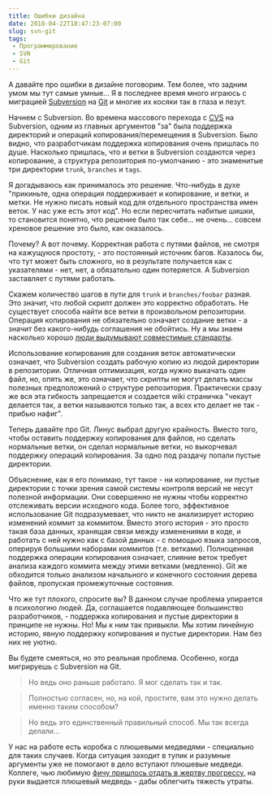```yaml
---
title: Ошибки дизайна
date: 2018-04-22T18:47:23-07:00
slug: svn-git
tags:
 - Программирование
 - SVN
 - Git
---
```


А давайте про ошибки в дизайне поговорим. Тем более, что задним умом мы тут
самые умные... Я в последнее время много играюсь с миграцией [Subversion][1] на
[Git][2] и многие их косяки так в глаза и лезут.

Начнем с Subversion. Во времена массового перехода с [CVS][3] на Subversion,
одним из главных аргументов "за" была поддержка директорий и операций
копирования/перемещения в Subversion. Было видно, что разработчикам поддержка
копирования очень пришлась по душе. Насколько пришлась, что и ветки в Subversion
создаются через копирование, а структура репозитория по-умолчанию - это
знаменитые три директории `trunk`, `branches` и `tags`.

Я догадываюсь как принималось это решение. Что-нибудь в духе "прикиньте,
одна операция поддерживает и копирование, и ветки, и метки. Не нужно писать
новый код для отдельного пространства имен веток. У нас уже есть этот код". Но
если пересчитать набитые шишки, то становится понятно, что решение было так
себе... не очень... совсем хреновое решение это было, как оказалось.

Почему? А вот почему. Корректная работа с путями файлов, не смотря на кажущуюся
простоту, - это постоянный источник багов. Казалось бы, что тут может быть
сложного, но в результате получается как с указателями - нет, нет, а обязательно
один потеряется. А Subversion заставляет с путями работать.

Скажем количество шагов в пути для `trunk` и `branches/foobar` разная. Это
значит, что любой скрипт должен это корректно обработать. Не существует способа
найти все ветки в произвольном репозитории. Операция копирования не обязательно
означает создание ветки - а значит без какого-нибудь соглашения не обойтись.
Ну а мы знаем насколько хорошо [люди выдумывают совместимые стандарты][4].

Использование копирования для создания веток автоматически означает, что
Subversion создать рабочую копию из людой директории в репозитории. Отличная
оптимизация, когда нужно выкачать один файл, но, опять же, это означает, что
скрипты не могут делать массы полезных предположений о структуре репозитория.
Практически сразу же вся эта гибкость запрещается и создается wiki страничка
"чекаут делается так, а ветки называются только так, а всех кто делает не так -
прибью нафиг".

Теперь давайте про Git. Линус выбрал другую крайность. Вместо того, чтобы
оставить поддержку копирования для файлов, но сделать нормальные ветки, он
сделал нормальные ветки, но выкорчевал поддержку операций копирования. За одно
под раздачу попали пустые директории.

Объяснение, как я его понимаю, тут такое - ни копирование, ни пустые директории
с точки зрения самой системы контроля версий не несут полезной информации. Они
совершенно не нужны чтобы корректно отслеживать версии исходного кода. Более
того, эффективное использование Git подразумевает, что никто не анализирует
историю изменений коммит за коммитом. Вместо этого история - это просто такая
база данных, хранящая связи между изменениями в коде, и работать с ней нужно как
с базой данных - с помощью языка запросов, оперируя большими наборами коммитов
(т.е. ветками). Полноценная поддержка операции копирования означает, слияние
веток требует анализа каждого коммита между этими ветками (медленно). Git же
обходится только анализом начального и конечного состояния дерева файлов,
пропуская промежуточные состояния.

Что же тут плохого, спросите вы? В данном случае проблема упирается в психологию
людей. Да, соглашается подавляющее большинство разработчиков, - поддержка
копирования и пустые директории в принципе не нужны. Но! Мы к ним так привыкли.
Мы хотим линейную историю, явную поддержку копирования и пустые директории.
Нам без них не уютно.

Вы будете смеяться, но это реальная проблема. Особенно, когда мигрируешь с
Subversion на Git.

> Но ведь оно раньше работало. Я мог сделать так и так.  

> Полностью согласен, но, на кой, простите, вам это нужно делать именно таким
  способом?  

> Но ведь это единственный правильный способ. Мы так всегда делали...

У нас на работе есть коробка с плюшевыми медведями - специально для таких
случаев. Когда ситуация заходит в тупик и разумные аргументы уже не помогают в
дело вступают плюшевые медведи. Коллеге, чью любимую [фичу пришлось отдать в
жертву прогрессу][5], на руки выдается плюшевый медведь - дабы облегчить тяжесть
утраты.

<!--more-->

[1]: https://subversion.apache.org/
[2]: https://git-scm.com/
[3]: https://en.wikipedia.org/wiki/Concurrent_Versions_System
[4]: https://xkcd.com/927/
[5]: https://xkcd.com/1172/

